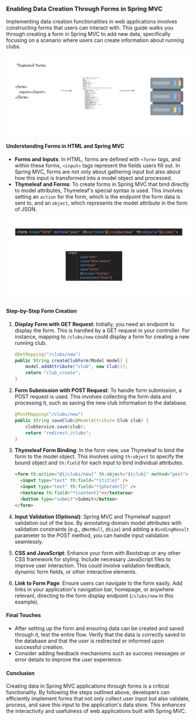 ### Enabling Data Creation Through Forms in Spring MVC

Implementing data creation functionalities in web applications involves constructing forms that users can interact with. This guide walks you through creating a form in Spring MVC to add new data, specifically focusing on a scenario where users can create information about running clubs.

![alt text](image-45.png)

#### Understanding Forms in HTML and Spring MVC

- **Forms and Inputs**: In HTML, forms are defined with `<form>` tags, and within these forms, `<input>` tags represent the fields users fill out. In Spring MVC, forms are not only about gathering input but also about how this input is transformed into a model object and processed.
- **Thymeleaf and Forms**: To create forms in Spring MVC that bind directly to model attributes, Thymeleaf's special syntax is used. This involves setting an `action` for the form, which is the endpoint the form data is sent to, and an `object`, which represents the model attribute in the form of JSON.

![alt text](image-46.png)

#### Step-by-Step Form Creation

1. **Display Form with GET Request**: Initially, you need an endpoint to display the form. This is handled by a GET request in your controller. For instance, mapping to `/clubs/new` could display a form for creating a new running club.

   ```java
   @GetMapping("/clubs/new")
   public String createClubForm(Model model) {
       model.addAttribute("club", new Club());
       return "club_create";
   }
   ```

2. **Form Submission with POST Request**: To handle form submission, a POST request is used. This involves collecting the form data and processing it, such as saving the new club information to the database.

   ```java
   @PostMapping("/clubs/new")
   public String saveClub(@ModelAttribute Club club) {
       clubService.save(club);
       return "redirect:/clubs";
   }
   ```

3. **Thymeleaf Form Binding**: In the form view, use Thymeleaf to bind the form to the model object. This involves using `th:object` to specify the bound object and `th:field` for each input to bind individual attributes.

   ```html
   <form th:action="@{/clubs/new}" th:object="${club}" method="post">
     <input type="text" th:field="*{title}" />
     <input type="text" th:field="*{photoUrl}" />
     <textarea th:field="*{content}"></textarea>
     <button type="submit">Submit</button>
   </form>
   ```

4. **Input Validation (Optional)**: Spring MVC and Thymeleaf support validation out of the box. By annotating domain model attributes with validation constraints (e.g., `@NotNull`, `@Size`) and adding a `BindingResult` parameter to the POST method, you can handle input validation seamlessly.

5. **CSS and JavaScript**: Enhance your form with Bootstrap or any other CSS framework for styling. Include necessary JavaScript files to improve user interaction. This could involve validation feedback, dynamic form fields, or other interactive elements.

6. **Link to Form Page**: Ensure users can navigate to the form easily. Add links in your application's navigation bar, homepage, or anywhere relevant, directing to the form display endpoint (`/clubs/new` in this example).

#### Final Touches

- After setting up the form and ensuring data can be created and saved through it, test the entire flow. Verify that the data is correctly saved to the database and that the user is redirected or informed upon successful creation.
- Consider adding feedback mechanisms such as success messages or error details to improve the user experience.

#### Conclusion

Creating data in Spring MVC applications through forms is a critical functionality. By following the steps outlined above, developers can efficiently implement forms that not only collect user input but also validate, process, and save this input to the application's data store. This enhances the interactivity and usefulness of web applications built with Spring MVC.
